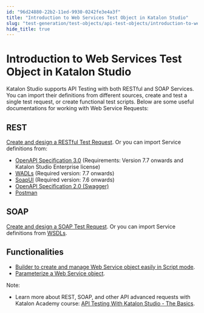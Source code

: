 ```yaml
---
id: "96d24880-22b2-11ed-9930-0242fe3e4a3f"
title: "Introduction to Web Services Test Object in Katalon Studio"
slug: "test-generation/test-objects/api-test-objects/introduction-to-web-services-test-object-in-katalon-studio"
hide_title: true
---
```


# <a id="id" class="anchor_top_offset"/><a id="ariaid-title1" class="anchor_top_offset"/>Introduction to Web Services Test Object in <span xmlns="http://www.w3.org/1999/xhtml" className="ph">Katalon Studio</span> 

<p xmlns="http://www.w3.org/1999/xhtml" className="p">Katalon Studio supports API Testing with both RESTful and   SOAP Services. You can import their definitions from different   sources, create and test a single test request, or create   functional test scripts. Below are some useful documentations for   working with Web Service Requests:</p> 
    

## <a id="id_1" class="anchor_top_offset"/>REST

    
      
<p xmlns="http://www.w3.org/1999/xhtml" className="p">   <a className="xref" href="#">Create     and design a RESTful Test Request</a>. Or you can import Service   definitions from:</p> 
      
<ul xmlns="http://www.w3.org/1999/xhtml" className="ul">   <li className="li">     <a className="xref" href="/docs/test-generation/test-objects/api-test-objects/import-web-service-objects/import-rest-api-with-openapi-specification-3.0-to-katalon-studio">OpenAPI       Specification 3.0</a> (Requirements: Version 7.7 onwards and     Katalon Studio Enterprise license)</li>   <li className="li">     <a className="xref" href="/docs/test-generation/test-objects/api-test-objects/import-web-service-objects/import-restful-requests-from-wadls-to-katalon-studio">WADLs</a>     (Required version: 7.7 onwards)</li>   <li className="li">     <a className="xref" href="/docs/test-generation/test-objects/api-test-objects/import-web-service-objects/import-web-service-requests-from-soapui-to-katalon-studio">SoapUI</a>     (Required version: 7.6 onwards)</li>   <li className="li">     <a className="xref" href="/docs/test-generation/test-objects/api-test-objects/import-web-service-objects/import-restful-requests-from-swagger-2.0">OpenAPI       Specification 2.0 (Swagger)</a>   </li>   <li className="li">     <a className="xref" href="/docs/test-generation/test-objects/api-test-objects/import-web-service-objects/import-restful-from-postman-to-katalon-studio">Postman</a>   </li> </ul> 
    
  
    

## <a id="id_2" class="anchor_top_offset"/>SOAP

    
      
<p xmlns="http://www.w3.org/1999/xhtml" className="p">   <a className="xref" href="/docs/test-generation/test-objects/api-test-objects/soap-request-in-katalon-studio">Create     and design a SOAP Test Request</a>. Or you can import Service   definitions from <a className="xref" href="/docs/test-generation/test-objects/api-test-objects/import-web-service-objects/import-soap-requests-from-wsdls-to-katalon-studio">WSDLs</a>.</p> 
    
  

## <a id="id_3" class="anchor_top_offset"/>Functionalities

<ul xmlns="http://www.w3.org/1999/xhtml" className="ul"><li className="li"> <a className="xref" href="/docs/test-generation/test-objects/api-test-objects/web-services-builder-in-katalon-studio">Builder to create and manage Web Service object easily in Script mode</a>.</li><li className="li"> <a className="xref" href="/docs/test-generation/test-objects/api-test-objects/rest-request/parameterize-a-web-service-object-in-katalon-studio">Parameterize a Web Service object</a>.</li></ul> 
<div xmlns="http://www.w3.org/1999/xhtml" className="note note note_note"><span className="note__title">Note:</span> 
  <ul className="ul"><li className="li">Learn more about REST, SOAP, and other API advanced requests with Katalon Academy course: <a className="xref j-external-link" href="https://academy.katalon.com/courses/katalon-api-testing/?utm_source=kat_docs&utm_medium=web_services_test_objects" target="_blank">API Testing With Katalon Studio - The Basics</a>.</li></ul>
</div>
